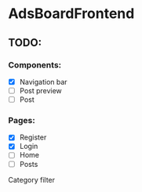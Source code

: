 # AdsBoardFrontend

## TODO: 
### Components: 
- [X] Navigation bar
- [ ] Post preview
- [ ] Post
### Pages:
- [X] Register
- [X] Login
- [ ] Home
- [ ] Posts

Category filter

